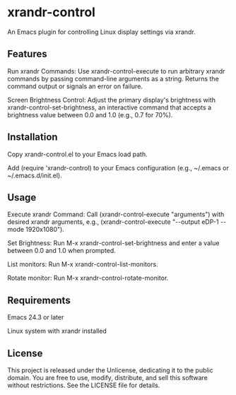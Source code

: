 # xrandr-control

An Emacs plugin for controlling Linux display settings via xrandr.

## Features

Run xrandr Commands: Use xrandr-control-execute to run arbitrary xrandr commands by passing command-line arguments as a string. Returns the command output or signals an error on failure.

Screen Brightness Control: Adjust the primary display's brightness with xrandr-control-set-brightness, an interactive command that accepts a brightness value between 0.0 and 1.0 (e.g., 0.7 for 70%).

## Installation

Copy xrandr-control.el to your Emacs load path.

Add (require 'xrandr-control) to your Emacs configuration (e.g., ~/.emacs or ~/.emacs.d/init.el).

## Usage

Execute xrandr Command: Call (xrandr-control-execute "arguments") with desired xrandr arguments, e.g., (xrandr-control-execute "--output eDP-1 --mode 1920x1080").

Set Brightness: Run M-x xrandr-control-set-brightness and enter a value between 0.0 and 1.0 when prompted.

List monitors: Run M-x xrandr-control-list-monitors.

Rotate monitor: Run M-x xrandr-control-rotate-monitor.

## Requirements

Emacs 24.3 or later

Linux system with xrandr installed

## License

This project is released under the Unlicense, dedicating it to the public domain. You are free to use, modify, distribute, and sell this software without restrictions. See the LICENSE file for details.
